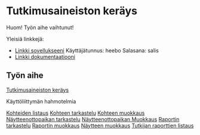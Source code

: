 # Tutkimusaineiston keräys

Huom! Työn aihe vaihtunut!

Yleisiä linkkejä:

* [Linkki sovellukseeni](http://perkoila.users.cs.helsinki.fi/tsoha/)
Käyttäjätunnus: heebo
Salasana: salis
* [Linkki dokumentaatiooni](https://github.com/kalleprkl/Tsoha-Bootstrap/blob/master/doc/Tutkimusaineiston_keräys_dokumentaatio.pdf)


## Työn aihe

[Tutkimusaineiston keräys](http://advancedkittenry.github.io/suunnittelu_ja_tyoymparisto/aiheet/Tutkimusaineston_kerays.html)

Käyttöliittymän hahmotelmia

[Kohteiden listaus](http://perkoila.users.cs.helsinki.fi/tsoha/kohteet)
[Kohteen tarkastelu](http://perkoila.users.cs.helsinki.fi/tsoha/kohde)
[Kohteen muokkaus](http://perkoila.users.cs.helsinki.fi/tsoha/muokkaaKohde)
[Näytteenottopaikan tarkastelu](http://perkoila.users.cs.helsinki.fi/tsoha/paikka)
[Näytteenottopaikan Muokkaus](http://perkoila.users.cs.helsinki.fi/tsoha/muokkaaPaikka)
[Raportin tarkastelu](http://perkoila.users.cs.helsinki.fi/tsoha/raportti)
[Raportin muokkaus](http://perkoila.users.cs.helsinki.fi/tsoha/muokkaaRaportti)
[Näytteen muokkaus](http://perkoila.users.cs.helsinki.fi/tsoha/muokkaaNayte)
[Tutkijan raporttien listaus](http://perkoila.users.cs.helsinki.fi/tsoha/tyyppi)
